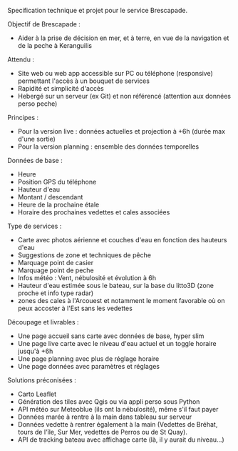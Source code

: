 Specification technique et projet pour le service Brescapade. 

Objectif de Brescapade : 
- Aider à la prise de décision en mer, et à terre, en vue de la navigation et de la peche à Keranguilis

Attendu : 
- Site web ou web app accessible sur PC ou téléphone (responsive) permettant l'accès à un bouquet de services
- Rapidité et simplicité d'accès
- Hebergé sur un serveur (ex Git) et non référencé (attention aux données perso peche)
 
Principes : 
- Pour la version live : données actuelles et projection à +6h (durée max d'une sortie)
- Pour la version planning : ensemble des données temporelles

Données de base : 
- Heure
- Position GPS du téléphone
- Hauteur d'eau
- Montant / descendant
- Heure de la prochaine étale
- Horaire des prochaines vedettes et cales associées

Type de services : 
- Carte avec photos aérienne et couches d'eau en fonction des hauteurs d'eau
- Suggestions de zone et techniques de pêche
- Marquage point de casier
- Marquage point de peche
- Infos météo : Vent, nébulosité et évolution à 6h
- Hauteur d'eau estimée sous le bateau, sur la base du litto3D (zone proche et info type radar)
- zones des cales à l'Arcouest et notamment le moment favorable où on peux accoster à l'Est sans les vedettes

Découpage et livrables : 
- Une page accueil sans carte avec données de base, hyper slim
- Une page live carte avec le niveau d'eau actuel et un toggle horaire jusqu'à +6h
- Une page planning avec plus de réglage horaire
- Une page données avec paramètres et réglages

Solutions préconisées :
- Carto Leaflet
- Génération des tiles avec Qgis ou via appli perso sous Python
- API météo sur Meteoblue (ils ont la nébulosité), même s'il faut payer
- Données marée à rentre à la main dans tableau sur serveur
- Données vedette à rentrer également à la main (Vedettes de Bréhat, tours de l'île, Sur Mer, vedettes de Perros ou de St Quay).
- API de tracking bateau avec affichage carte (là, il y aurait du niveau...)  
  
